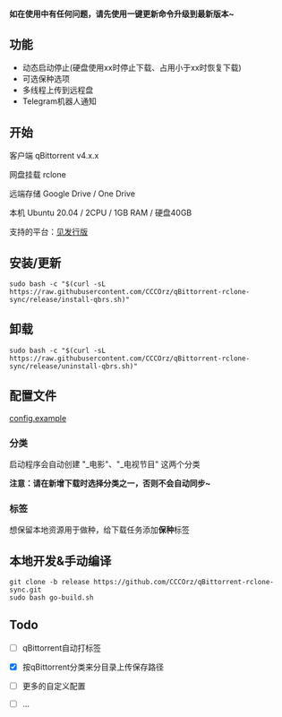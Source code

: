 #### 如在使用中有任何问题，请先使用一键更新命令升级到最新版本~

## 功能
- 动态启动停止(硬盘使用xx时停止下载、占用小于xx时恢复下载)
- 可选保种选项
- 多线程上传到远程盘
- Telegram机器人通知

## 开始
客户端 qBittorrent v4.x.x


网盘挂载 rclone


远端存储 Google Drive / One Drive


本机 Ubuntu 20.04 / 2CPU / 1GB RAM / 硬盘40GB


支持的平台：[见发行版](https://github.com/CCCOrz/qBittorrent-rclone-sync/releases)


## 安装/更新
```
sudo bash -c "$(curl -sL https://raw.githubusercontent.com/CCCOrz/qBittorrent-rclone-sync/release/install-qbrs.sh)"
```

## 卸载
```
sudo bash -c "$(curl -sL https://raw.githubusercontent.com/CCCOrz/qBittorrent-rclone-sync/release/uninstall-qbrs.sh)"
```

## 配置文件
[config.example](https://github.com/CCCOrz/qBittorrent-rclone-sync/blob/release/go/config.example)
 
### 分类
启动程序会自动创建 "_电影"、"_电视节目" 这两个分类


**注意：请在新增下载时选择分类之一，否则不会自动同步~**

### 标签
想保留本地资源用于做种，给下载任务添加**保种**标签

## 本地开发&手动编译
```
git clone -b release https://github.com/CCCOrz/qBittorrent-rclone-sync.git
sudo bash go-build.sh
```


## Todo
- [ ] qBittorrent自动打标签
- [x] 按qBittorrent分类来分目录上传保存路径
- [ ] 更多的自定义配置
- [ ] ...

